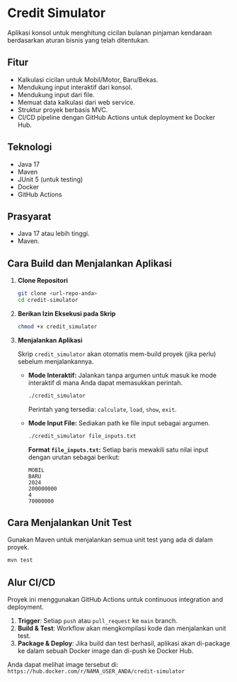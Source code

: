 # Credit Simulator

Aplikasi konsol untuk menghitung cicilan bulanan pinjaman kendaraan berdasarkan aturan bisnis yang telah ditentukan.

## Fitur

-   Kalkulasi cicilan untuk Mobil/Motor, Baru/Bekas.
-   Mendukung input interaktif dari konsol.
-   Mendukung input dari file.
-   Memuat data kalkulasi dari web service.
-   Struktur proyek berbasis MVC.
-   CI/CD pipeline dengan GitHub Actions untuk deployment ke Docker Hub.

## Teknologi

-   Java 17
-   Maven
-   JUnit 5 (untuk testing)
-   Docker
-   GitHub Actions

## Prasyarat

-   Java 17 atau lebih tinggi.
-   Maven.

## Cara Build dan Menjalankan Aplikasi

1.  **Clone Repositori**
    ```bash
    git clone <url-repo-anda>
    cd credit-simulator
    ```

2.  **Berikan Izin Eksekusi pada Skrip**
    ```bash
    chmod +x credit_simulator
    ```

3.  **Menjalankan Aplikasi**

    Skrip `credit_simulator` akan otomatis mem-build proyek (jika perlu) sebelum menjalankannya.

    *   **Mode Interaktif:**
        Jalankan tanpa argumen untuk masuk ke mode interaktif di mana Anda dapat memasukkan perintah.
        ```bash
        ./credit_simulator
        ```
        Perintah yang tersedia: `calculate`, `load`, `show`, `exit`.

    *   **Mode Input File:**
        Sediakan path ke file input sebagai argumen.
        ```bash
        ./credit_simulator file_inputs.txt
        ```

        **Format `file_inputs.txt`:**
        Setiap baris mewakili satu nilai input dengan urutan sebagai berikut:
        ```
        MOBIL
        BARU
        2024
        200000000
        4
        70000000
        ```

## Cara Menjalankan Unit Test

Gunakan Maven untuk menjalankan semua unit test yang ada di dalam proyek.

```bash
mvn test
```

## Alur CI/CD

Proyek ini menggunakan GitHub Actions untuk continuous integration and deployment.

1.  **Trigger**: Setiap `push` atau `pull_request` ke `main` branch.
2.  **Build & Test**: Workflow akan mengkompilasi kode dan menjalankan unit test.
3.  **Package & Deploy**: Jika build dan test berhasil, aplikasi akan di-package ke dalam sebuah Docker image dan di-push ke Docker Hub.

Anda dapat melihat image tersebut di: `https://hub.docker.com/r/NAMA_USER_ANDA/credit-simulator`
```
